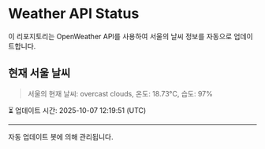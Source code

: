 
# Weather API Status

이 리포지토리는 OpenWeather API를 사용하여 서울의 날씨 정보를 자동으로 업데이트합니다.

## 현재 서울 날씨
> 서울의 현재 날씨: overcast clouds, 온도: 18.73°C, 습도: 97%

⏳ 업데이트 시간: 2025-10-07 12:19:51 (UTC)

---
자동 업데이트 봇에 의해 관리됩니다.
